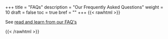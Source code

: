 +++
title = "FAQs"
description = "Our Frequently Asked Questions"
weight = 10
draft = false
toc = true
bref = ""
+++
{{< rawhtml >}}
<p>See <a href="https://cwiki.apache.org/confluence/display/NUTCH/FAQ" target="_blank" rel="noopener noreferrer">read and learn from our FAQ's</a></p>
{{< /rawhtml >}}